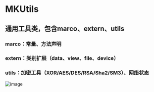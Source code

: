 # MKUtils

## 通用工具类，包含marco、extern、utils

### marco：常量、方法声明
### extern：类别扩展（data、view、file、device）
### utils：加密工具（XOR/AES/DES/RSA/Sha2/SM3）、网络状态

![image](https://user-images.githubusercontent.com/13111933/136642896-298dfbd9-d691-4b21-94e9-580718a46674.png)
